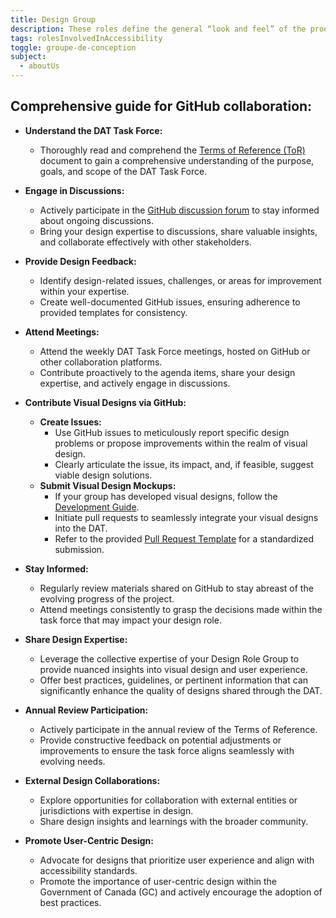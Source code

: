 ```yaml
---
title: Design Group
description: These roles define the general “look and feel” of the products covering presentation, functionality, features, operation. They translate input from business roles into user stories, requirements, specifications, documentation, guidelines used by other roles (mainly Development) to build the finish product. This includes applying research and understanding of the intended audiences for a quality experience.
tags: rolesInvolvedInAccessibility
toggle: groupe-de-conception
subject:
  - aboutUs
---
```


## Comprehensive guide for GitHub collaboration:

- **Understand the DAT Task Force:**
   - Thoroughly read and comprehend the [Terms of Reference (ToR)](https://github.com/gc-da11yn/gc-da11yn.github.io/blob/main/.github/TERMS_OF_REFERENCE.md) document to gain a comprehensive understanding of the purpose, goals, and scope of the DAT Task Force.

- **Engage in Discussions:**
   - Actively participate in the [GitHub discussion forum](https://github.com/gc-da11yn/gc-da11yn.github.io/discussions) to stay informed about ongoing discussions.
   - Bring your design expertise to discussions, share valuable insights, and collaborate effectively with other stakeholders.

- **Provide Design Feedback:**
   - Identify design-related issues, challenges, or areas for improvement within your expertise.
   - Create well-documented GitHub issues, ensuring adherence to provided templates for consistency.

- **Attend Meetings:**
   - Attend the weekly DAT Task Force meetings, hosted on GitHub or other collaboration platforms.
   - Contribute proactively to the agenda items, share your design expertise, and actively engage in discussions.

- **Contribute Visual Designs via GitHub:**
   - **Create Issues:**
      - Use GitHub issues to meticulously report specific design problems or propose improvements within the realm of visual design.
      - Clearly articulate the issue, its impact, and, if feasible, suggest viable design solutions.
   - **Submit Visual Design Mockups:**
      - If your group has developed visual designs, follow the [Development Guide](https://github.com/gc-da11yn/gc-da11yn.github.io/blob/main/.github/DEVELOPMENT.md).
      - Initiate pull requests to seamlessly integrate your visual designs into the DAT.
      - Refer to the provided [Pull Request Template](https://github.com/gc-da11yn/gc-da11yn.github.io/blob/main/.github/pull_request_template.md) for a standardized submission.

- **Stay Informed:**
   - Regularly review materials shared on GitHub to stay abreast of the evolving progress of the project.
   - Attend meetings consistently to grasp the decisions made within the task force that may impact your design role.

- **Share Design Expertise:**
   - Leverage the collective expertise of your Design Role Group to provide nuanced insights into visual design and user experience.
   - Offer best practices, guidelines, or pertinent information that can significantly enhance the quality of designs shared through the DAT.

- **Annual Review Participation:**
   - Actively participate in the annual review of the Terms of Reference.
   - Provide constructive feedback on potential adjustments or improvements to ensure the task force aligns seamlessly with evolving needs.

- **External Design Collaborations:**
   - Explore opportunities for collaboration with external entities or jurisdictions with expertise in design.
   - Share design insights and learnings with the broader community.

- **Promote User-Centric Design:**
   - Advocate for designs that prioritize user experience and align with accessibility standards.
   - Promote the importance of user-centric design within the Government of Canada (GC) and actively encourage the adoption of best practices.
